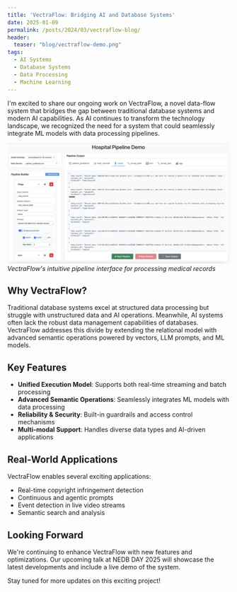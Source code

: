 ```yaml
---
title: 'VectraFlow: Bridging AI and Database Systems'
date: 2025-01-09
permalink: /posts/2024/03/vectraflow-blog/
header:
  teaser: "blog/vectraflow-demo.png"
tags:
  - AI Systems
  - Database Systems
  - Data Processing
  - Machine Learning
---
```


I'm excited to share our ongoing work on VectraFlow, a novel data-flow system that bridges the gap between traditional database systems and modern AI capabilities. As AI continues to transform the technology landscape, we recognized the need for a system that could seamlessly integrate ML models with data processing pipelines.

![VectraFlow Demo Interface](/images/blog/vectraflow-demo.png)
*VectraFlow's intuitive pipeline interface for processing medical records*

Why VectraFlow?
------
Traditional database systems excel at structured data processing but struggle with unstructured data and AI operations. Meanwhile, AI systems often lack the robust data management capabilities of databases. VectraFlow addresses this divide by extending the relational model with advanced semantic operations powered by vectors, LLM prompts, and ML models.

Key Features
------
* **Unified Execution Model**: Supports both real-time streaming and batch processing
* **Advanced Semantic Operations**: Seamlessly integrates ML models with data processing
* **Reliability & Security**: Built-in guardrails and access control mechanisms
* **Multi-modal Support**: Handles diverse data types and AI-driven applications

Real-World Applications
------
VectraFlow enables several exciting applications:
* Real-time copyright infringement detection
* Continuous and agentic prompts
* Event detection in live video streams
* Semantic search and analysis

Looking Forward
------
We're continuing to enhance VectraFlow with new features and optimizations. Our upcoming talk at NEDB DAY 2025 will showcase the latest developments and include a live demo of the system.

Stay tuned for more updates on this exciting project! 